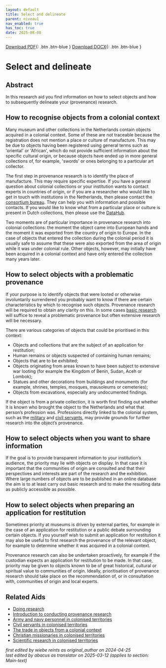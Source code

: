 ```yaml
---
layout: default
title: Select and delineate
parent: niveau1
nav_enabled: true
has_toc: true
date: 2025-08-08
--- 
```



[Download PDF](https://raw.githubusercontent.com/colonial-heritage/research-guides-dev/refs/heads/main/EXPORTS/PDF/niveau1/English/SelectAndDelineate.pdf){: .btn .btn-blue }     [Download DOCX](https://raw.githubusercontent.com/colonial-heritage/research-guides-dev/refs/heads/main/EXPORTS/DOCX/niveau1/English/SelectAndDelineate.docx){: .btn .btn-blue }


# Select and delineate


## Abstract

In this research aid you find information on how to select objects and how to subsequently delineate your (provenance) research.

## How to recognise objects from a colonial context

Many museum and other collections in the Netherlands contain objects acquired in a colonial context. Some of these are not traceable because the registration does not mention a place or culture of manufacture. This may be due to objects having been registered using general terms such as 'oriental' or 'African', which do not provide sufficient information about the specific cultural origin, or because objects have ended up in more general collections of, for example, 'swords' or ones belonging to a particular art collector.

The first step in provenance research is to identify the place of manufacture. This may require specific expertise. If you have a general question about colonial collections or your institution wants to contact experts in countries of origin, or if you are a researcher who would like to get in touch with institutions in the Netherlands, then please contact the [consortium bureau](https://www.colonialcollections.nl/index.php/en/contact-2/). They can help you with information and possible contacts. If you would like to know what from a particular place or culture is present in Dutch collections, then please use the [DataHub](https://app.colonialcollections.nl/en).

Two moments are of particular importance in provenance research into colonial collections: the moment the object came into European hands and the moment it was exported from the country of origin to Europe. In the case of objects that entered the collection during the colonial period it is usually safe to assume that these were also exported from the area of origin while it was under colonial rule. Other objects, however, may initially have been acquired in a colonial context and have only entered the collection many years later. 

## How to select objects with a problematic provenance

If your purpose is to identify objects that were looted or otherwise involuntarily surrendered you probably want to know if there are certain characteristics by which to recognise such objects. Provenance research will be required to obtain any clarity on this. In some cases [basic research](https://app.colonialcollections.nl/en/research-aids/https%3A%2F%2Fn2t%252Enet%2Fark%3A%2F27023%2Fd2741eb61e9f4b63fa0d750159b2503d) will suffice to reveal a problematic provenance but often extensive research will be necessary. 

There are various categories of objects that could be prioritised in this context:
- Objects and collections that are the subject of an application for restitution;
- Human remains or objects suspected of containing human remains; 
- Objects that are to be exhibited; 
- Objects originating from areas known to have been subject to extensive war looting (for example the Kingdom of Benin, Sudan, Aceh or Lombok);
- Statues and other decorations from buildings and monuments (for example, shrines, temples, mosques, mausoleums or cemeteries);
- Objects from excavations, especially any undocumented findings.

If the object is from a private collection, it is worth first finding out whether it is known who brought the object to the Netherlands and what that person’s profession was. Professions directly linked to the colonial system, such as the [military](https://app.colonialcollections.nl/en/research-aids/https%3A%2F%2Fn2t%252Enet%2Fark%3A%2F27023%2F0ceff3da7d6bba371bb16767a65b619e) and [civil servants](https://app.colonialcollections.nl/en/research-aids/https%3A%2F%2Fn2t%252Enet%2Fark%3A%2F27023%2F4f29663e147ee9c1ee7a9eb3019fca18), may provide grounds for further research into the object’s provenance.

## How to select objects when you want to share information

If the goal is to provide transparent information to your institution’s audience, the priority may lie with objects on display. In that case it is important that the communities of origin are consulted and that their perspectives and interests are part of the research and the exhibition. Where large numbers of objects are to be published in an online database the aim is to at least carry out basic research and to make the resulting data as publicly accessible as possible.

## How to select objects when preparing an application for restitution

Sometimes priority at museums is driven by external parties, for example in the case of an application for restitution or a public debate surrounding certain objects. If you yourself wish to submit an application for restitution it may also be useful to first research the provenance of the relevant object, for example to determine whether it was acquired in a colonial context. 

Provenance research can also be undertaken proactively, for example if the custodian expects an application for restitution to be made. In that case, priority may be given to objects known to be of great historical, cultural or spiritual value to communities of origin. Ideally, prioritisation of provenance research should take place on the recommendation of, or in consultation with, communities of origin and local experts.

## Related Aids

 - [Doing research](niveau1/English/DoingResearch_20240425.yml)  
 - [Introduction to conducting provenance research](niveau1/English/Introduction_20250120.yml)  
 - [Army and navy personnel in colonised territories](niveau2/English/MilitaryAndNavy_20240417.yml)  
 - [Civil servants in colonised territories](niveau2/English/CivilServants_20240316.yml)  
 - [The trade in objects from a colonial context](niveau2/English/Trade_20240316.yml)  
 - [Christian missionaries in colonised territories](niveau2/English/ChristianMission_20240417.yml)  
 - [Scientific research in colonised territories](niveau2/English/Science_20240821.yml)  



_first edited by wiebe reints as original_author on 2024-04-25_  
_last edited by abacus as translator on 2025-03-12
        (applies to section: Main-text)_
        
